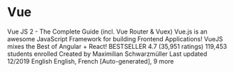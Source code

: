 # Vue

Vue JS 2 - The Complete Guide (incl. Vue Router & Vuex)
Vue.js is an awesome JavaScript Framework for building Frontend Applications! VueJS mixes the Best of Angular + React!
BESTSELLER
4.7 (35,951 ratings)
119,453 students enrolled
Created by Maximilian Schwarzmüller
Last updated 12/2019
 English
 English, French [Auto-generated], 9 more
